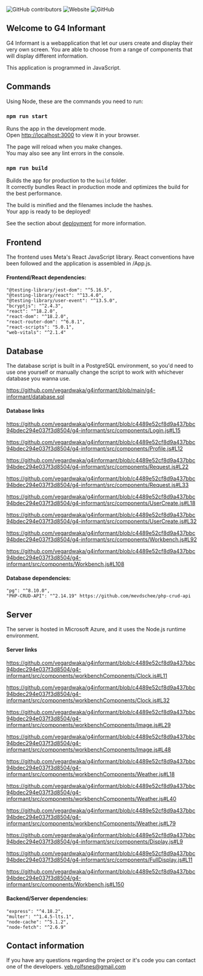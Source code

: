 ![GitHub contributors](https://img.shields.io/github/contributors/vegardwaka/g4informant) ![Website](https://img.shields.io/website?up_message=online&url=https%3A%2F%2Fg4informant.com%2F) ![GitHub](https://img.shields.io/github/license/vegardwaka/g4informant)
## Welcome to G4 Informant
G4 Informant is a webapplication that let our users create and display their very own screen.
You are able to choose from a range of components that will display different information.

This application is programmed in JavaScript.

## Commands
Using Node, these are the commands you need to run:

### `npm run start`

Runs the app in the development mode.\
Open [http://localhost:3000](http://localhost:3000) to view it in your browser.

The page will reload when you make changes.\
You may also see any lint errors in the console.

### `npm run build`

Builds the app for production to the `build` folder.\
It correctly bundles React in production mode and optimizes the build for the best performance.

The build is minified and the filenames include the hashes.\
Your app is ready to be deployed!

See the section about [deployment](https://facebook.github.io/create-react-app/docs/deployment) for more information.

## Frontend
The frontend uses Meta's React JavaScript library. React conventions have been followed and the application is assembled in /App.js.

#### Frontend/React dependencies:
    "@testing-library/jest-dom": "^5.16.5",
    "@testing-library/react": "^13.4.0",
    "@testing-library/user-event": "^13.5.0",
    "bcryptjs": "^2.4.3",
    "react": "^18.2.0",
    "react-dom": "^18.2.0",
    "react-router-dom": "^6.8.1",
    "react-scripts": "5.0.1",
    "web-vitals": "^2.1.4"

## Database
The database script is built in a PostgreSQL environment,
so you'd need to use one yourself or manually change the script to work with whichever database you wanna use.

https://github.com/vegardwaka/g4informant/blob/main/g4-informant/database.sql

#### Database links
https://github.com/vegardwaka/g4informant/blob/c4489e52cf8d9a437bbc94bdec294e037f3d8504/g4-informant/src/components/Login.js#L15

https://github.com/vegardwaka/g4informant/blob/c4489e52cf8d9a437bbc94bdec294e037f3d8504/g4-informant/src/components/Profile.js#L12

https://github.com/vegardwaka/g4informant/blob/c4489e52cf8d9a437bbc94bdec294e037f3d8504/g4-informant/src/components/Request.js#L22

https://github.com/vegardwaka/g4informant/blob/c4489e52cf8d9a437bbc94bdec294e037f3d8504/g4-informant/src/components/Request.js#L33

https://github.com/vegardwaka/g4informant/blob/c4489e52cf8d9a437bbc94bdec294e037f3d8504/g4-informant/src/components/UserCreate.js#L18

https://github.com/vegardwaka/g4informant/blob/c4489e52cf8d9a437bbc94bdec294e037f3d8504/g4-informant/src/components/UserCreate.js#L32

https://github.com/vegardwaka/g4informant/blob/c4489e52cf8d9a437bbc94bdec294e037f3d8504/g4-informant/src/components/Workbench.js#L92

https://github.com/vegardwaka/g4informant/blob/c4489e52cf8d9a437bbc94bdec294e037f3d8504/g4-informant/src/components/Workbench.js#L108

#### Database dependencies:
    "pg": "^8.10.0",
    "PHP-CRUD-API": "^2.14.19" https://github.com/mevdschee/php-crud-api

## Server
The server is hosted in Microsoft Azure, and it uses the Node.js runtime environment.

#### Server links
https://github.com/vegardwaka/g4informant/blob/c4489e52cf8d9a437bbc94bdec294e037f3d8504/g4-informant/src/components/workbenchComponents/Clock.js#L11

https://github.com/vegardwaka/g4informant/blob/c4489e52cf8d9a437bbc94bdec294e037f3d8504/g4-informant/src/components/workbenchComponents/Clock.js#L32

https://github.com/vegardwaka/g4informant/blob/c4489e52cf8d9a437bbc94bdec294e037f3d8504/g4-informant/src/components/workbenchComponents/Image.js#L29

https://github.com/vegardwaka/g4informant/blob/c4489e52cf8d9a437bbc94bdec294e037f3d8504/g4-informant/src/components/workbenchComponents/Image.js#L48

https://github.com/vegardwaka/g4informant/blob/c4489e52cf8d9a437bbc94bdec294e037f3d8504/g4-informant/src/components/workbenchComponents/Weather.js#L18

https://github.com/vegardwaka/g4informant/blob/c4489e52cf8d9a437bbc94bdec294e037f3d8504/g4-informant/src/components/workbenchComponents/Weather.js#L40

https://github.com/vegardwaka/g4informant/blob/c4489e52cf8d9a437bbc94bdec294e037f3d8504/g4-informant/src/components/workbenchComponents/Weather.js#L79

https://github.com/vegardwaka/g4informant/blob/c4489e52cf8d9a437bbc94bdec294e037f3d8504/g4-informant/src/components/Display.js#L9

https://github.com/vegardwaka/g4informant/blob/c4489e52cf8d9a437bbc94bdec294e037f3d8504/g4-informant/src/components/FullDisplay.js#L11

https://github.com/vegardwaka/g4informant/blob/c4489e52cf8d9a437bbc94bdec294e037f3d8504/g4-informant/src/components/Workbench.js#L150

#### Backend/Server dependencies:
    "express": "^4.18.2",
    "multer": "^1.4.5-lts.1",
    "node-cache": "^5.1.2",
    "node-fetch": "^2.6.9"
    
## Contact information
If you have any questions regarding the project or it's code you can contact one of the developers.
veb.rolfsnes@gmail.com

